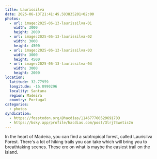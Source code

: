 ```yaml
---
title: Laurissilva
date: 2025-06-13T21:41:49.503835201+02:00
photos:
  - url: image:2025-06-13-laurissilva-01
    width: 3000
    height: 2000
  - url: image:2025-06-13-laurissilva-02
    width: 3000
    height: 4500
  - url: image:2025-06-13-laurissilva-03
    width: 3000
    height: 4500
  - url: image:2025-06-13-laurissilva-04
    width: 3000
    height: 2000
location:
  latitude: 32.77959
  longitude: -16.8990296
  locality: Santana
  region: Madeira
  country: Portugal
categories:
  - photos
syndication:
  - https://fosstodon.org/@hacdias/114677760529691783
  - https://bsky.app/profile/hacdias.com/post/3lrj74wetis2n
---
```


<style>
.fg-2025-06-13-laurissilva {
  grid-template-areas:
    "a a"
    "b c"
    "d d";
}

.fg-2025-06-13-laurissilva> *:nth-child(1) { grid-area: a; }
.fg-2025-06-13-laurissilva> *:nth-child(2) { grid-area: b; }
.fg-2025-06-13-laurissilva> *:nth-child(3) { grid-area: c; }
.fg-2025-06-13-laurissilva> *:nth-child(4) { grid-area: d; }
</style>

In the heart of Madeira, you can find a subtropical forest, called Laurisilva Forest. There's a lot of hiking trails you can take which will bring you to breathtaking scenes. These ere on what is maybe the easiest trail on the island.
